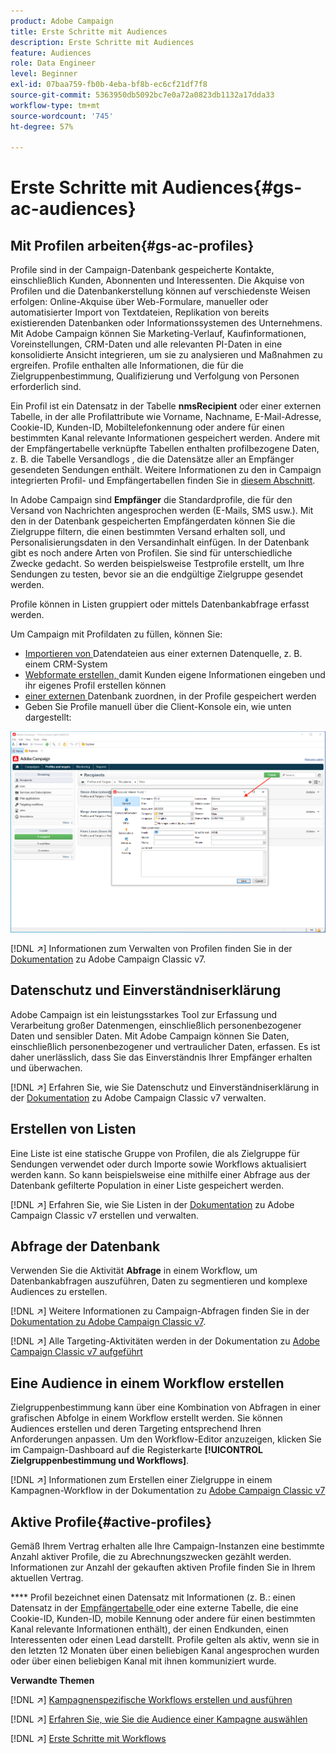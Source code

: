 ```yaml
---
product: Adobe Campaign
title: Erste Schritte mit Audiences
description: Erste Schritte mit Audiences
feature: Audiences
role: Data Engineer
level: Beginner
exl-id: 07baa759-fb0b-4eba-bf8b-ec6cf21df7f8
source-git-commit: 5363950db5092bc7e0a72a0823db1132a17dda33
workflow-type: tm+mt
source-wordcount: '745'
ht-degree: 57%

---
```


# Erste Schritte mit Audiences{#gs-ac-audiences}

## Mit Profilen arbeiten{#gs-ac-profiles}

Profile sind in der Campaign-Datenbank gespeicherte Kontakte, einschließlich Kunden, Abonnenten und Interessenten. Die Akquise von Profilen und die Datenbankerstellung können auf verschiedenste Weisen erfolgen: Online-Akquise über Web-Formulare, manueller oder automatisierter Import von Textdateien, Replikation von bereits existierenden Datenbanken oder Informationssystemen des Unternehmens. Mit Adobe Campaign können Sie Marketing-Verlauf, Kaufinformationen, Voreinstellungen, CRM-Daten und alle relevanten PI-Daten in eine konsolidierte Ansicht integrieren, um sie zu analysieren und Maßnahmen zu ergreifen. Profile enthalten alle Informationen, die für die Zielgruppenbestimmung, Qualifizierung und Verfolgung von Personen erforderlich sind.

Ein Profil ist ein Datensatz in der Tabelle **nmsRecipient** oder einer externen Tabelle, in der alle Profilattribute wie Vorname, Nachname, E-Mail-Adresse, Cookie-ID, Kunden-ID, Mobiltelefonkennung oder andere für einen bestimmten Kanal relevante Informationen gespeichert werden. Andere mit der Empfängertabelle verknüpfte Tabellen enthalten profilbezogene Daten, z. B. die Tabelle Versandlogs , die die Datensätze aller an Empfänger gesendeten Sendungen enthält. Weitere Informationen zu den in Campaign integrierten Profil- und Empfängertabellen finden Sie in [diesem Abschnitt](../dev/datamodel.md#ootb-profiles).

In Adobe Campaign sind **Empfänger** die Standardprofile, die für den Versand von Nachrichten angesprochen werden (E-Mails, SMS usw.). Mit den in der Datenbank gespeicherten Empfängerdaten können Sie die Zielgruppe filtern, die einen bestimmten Versand erhalten soll, und Personalisierungsdaten in den Versandinhalt einfügen. In der Datenbank gibt es noch andere Arten von Profilen. Sie sind für unterschiedliche Zwecke gedacht. So werden beispielsweise Testprofile erstellt, um Ihre Sendungen zu testen, bevor sie an die endgültige Zielgruppe gesendet werden.

Profile können in Listen gruppiert oder mittels Datenbankabfrage erfasst werden.


Um Campaign mit Profildaten zu füllen, können Sie:

* [Importieren von ](import.md) Datendateien aus einer externen Datenquelle, z. B. einem CRM-System
* [Webformate erstellen, ](../dev/webapps.md) damit Kunden eigene Informationen eingeben und ihr eigenes Profil erstellen können
* [einer externen ](../connect/fda.md) Datenbank zuordnen, in der Profile gespeichert werden
* Geben Sie Profile manuell über die Client-Konsole ein, wie unten dargestellt:

![](assets/create-profile.png)


[!DNL :arrow_upper_right:] Informationen zum Verwalten von Profilen finden Sie in der  [Dokumentation](https://experienceleague.adobe.com/docs/campaign-classic/using/getting-started/profile-management/about-profiles.html?lang=de#getting-started) zu Adobe Campaign Classic v7.


## Datenschutz und Einverständniserklärung

Adobe Campaign ist ein leistungsstarkes Tool zur Erfassung und Verarbeitung großer Datenmengen, einschließlich personenbezogener Daten und sensibler Daten. Mit Adobe Campaign können Sie Daten, einschließlich personenbezogener und vertraulicher Daten, erfassen. Es ist daher unerlässlich, dass Sie das Einverständnis Ihrer Empfänger erhalten und überwachen.

[!DNL :arrow_upper_right:] Erfahren Sie, wie Sie Datenschutz und Einverständniserklärung in der  [Dokumentation](https://experienceleague.adobe.com/docs/campaign-classic/using/getting-started/privacy/privacy-and-recommendations.html) zu Adobe Campaign Classic v7 verwalten.

## Erstellen von Listen

Eine Liste ist eine statische Gruppe von Profilen, die als Zielgruppe für Sendungen verwendet oder durch Importe sowie Workflows aktualisiert werden kann. So kann beispielsweise eine mithilfe einer Abfrage aus der Datenbank gefilterte Population in einer Liste gespeichert werden.

[!DNL :arrow_upper_right:] Erfahren Sie, wie Sie Listen in der  [Dokumentation](https://experienceleague.adobe.com/docs/campaign-classic/using/getting-started/profile-management/creating-and-managing-lists.html) zu Adobe Campaign Classic v7 erstellen und verwalten.

## Abfrage der Datenbank

Verwenden Sie die Aktivität **Abfrage** in einem Workflow, um Datenbankabfragen auszuführen, Daten zu segmentieren und komplexe Audiences zu erstellen.

[!DNL :arrow_upper_right:] Weitere Informationen zu Campaign-Abfragen finden Sie in der  [Dokumentation zu Adobe Campaign Classic v7](https://experienceleague.adobe.com/docs/campaign-classic/using/automating-with-workflows/introduction/targeting-data.html?lang=de#automating-with-workflows).

[!DNL :arrow_upper_right:] Alle Targeting-Aktivitäten werden in der Dokumentation zu  [Adobe Campaign Classic v7 aufgeführt](https://experienceleague.adobe.com/docs/campaign-classic/using/automating-with-workflows/targeting-activities/about-targeting-activities.html?lang=de)

## Eine Audience in einem Workflow erstellen

Zielgruppenbestimmung kann über eine Kombination von Abfragen in einer grafischen Abfolge in einem Workflow erstellt werden. Sie können Audiences erstellen und deren Targeting entsprechend Ihren Anforderungen anpassen. Um den Workflow-Editor anzuzeigen, klicken Sie im Campaign-Dashboard auf die Registerkarte **[!UICONTROL Zielgruppenbestimmung und Workflows]**.

[!DNL :arrow_upper_right:] Informationen zum Erstellen einer Zielgruppe in einem Kampagnen-Workflow in der Dokumentation zu  [Adobe Campaign Classic v7](https://experienceleague.adobe.com/docs/campaign-classic/using/orchestrating-campaigns/orchestrate-campaigns/marketing-campaign-target.html?lang=de#building-the-main-target-in-a-workflow)


## Aktive Profile{#active-profiles}

Gemäß Ihrem Vertrag erhalten alle Ihre Campaign-Instanzen eine bestimmte Anzahl aktiver Profile, die zu Abrechnungszwecken gezählt werden. Informationen zur Anzahl der gekauften aktiven Profile finden Sie in Ihrem aktuellen Vertrag.

**** Profil bezeichnet einen Datensatz mit Informationen (z. B.: einen Datensatz in der  [Empfängertabelle ](../dev/datamodel.md) oder eine externe Tabelle, die eine Cookie-ID, Kunden-ID, mobile Kennung oder andere für einen bestimmten Kanal relevante Informationen enthält), der einen Endkunden, einen Interessenten oder einen Lead darstellt. Profile gelten als aktiv, wenn sie in den letzten 12 Monaten über einen beliebigen Kanal angesprochen wurden oder über einen beliebigen Kanal mit ihnen kommuniziert wurde.

<!--
You can monitor the number of active profiles used on your instances directly from Campaign Control Panel. 

[!DNL :arrow_upper_right:] For more on this, refer to the [Control Panel documentation](https://docs.adobe.com/content/help/en/control-panel/using/performance-monitoring/active-profiles-monitoring.html).
-->

**Verwandte Themen**

[!DNL :arrow_upper_right:] [Kampagnenspezifische Workflows erstellen und ausführen](https://experienceleague.adobe.com/docs/campaign-classic/using/automating-with-workflows/introduction/building-a-workflow.html?lang=de#automating-with-workflows)

[!DNL :arrow_upper_right:] [Erfahren Sie, wie Sie die Audience einer Kampagne auswählen](https://experienceleague.adobe.com/docs/campaign-classic/using/orchestrating-campaigns/orchestrate-campaigns/marketing-campaign-target.html?lang=de#orchestrating-campaigns)

[!DNL :arrow_upper_right:] [Erste Schritte mit Workflows](https://experienceleague.adobe.com/docs/campaign-classic/using/automating-with-workflows/introduction/about-workflows.html?lang=de)

